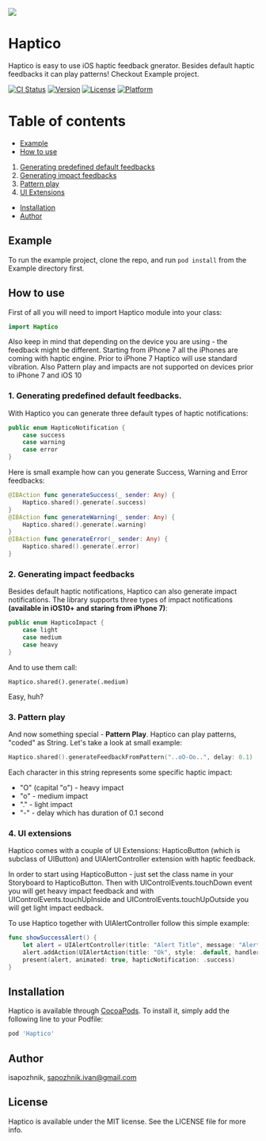 ![](https://github.com/iSapozhnik/Haptico/raw/master/Assets/Haptico.png)

# Haptico
Haptico is easy to use iOS haptic feedback gnerator. Besides default haptic feedbacks it can play patterns! Checkout Example project.

[![CI Status](http://img.shields.io/travis/isapozhnik/Haptico.svg?style=flat)](https://travis-ci.org/isapozhnik/Haptico)
[![Version](https://img.shields.io/cocoapods/v/Haptico.svg?style=flat)](http://cocoapods.org/pods/Haptico)
[![License](https://img.shields.io/cocoapods/l/Haptico.svg?style=flat)](http://cocoapods.org/pods/Haptico)
[![Platform](https://img.shields.io/cocoapods/p/Haptico.svg?style=flat)](http://cocoapods.org/pods/Haptico)

# Table of contents
* [Example](#example)
* [How to use](#how-to-use)
 1. [Generating predefined default feedbacks](#predefined-feedbacks)
 2. [Generating impact feedbacks](#impact-feedbacks)
 3. [Pattern play](#pattern-play)
 4. [UI Extensions](#ui-extensions)
* [Installation](#installation)
* [Author](#license)

## Example <a name="example"></a>

To run the example project, clone the repo, and run `pod install` from the Example directory first.

## How to use <a name="how-to-use"></a>
First of all you will need to import Haptico module into your class:

```swift
import Haptico
```
Also keep in mind that depending on the device you are using - the feedback might be different. Starting from iPhone 7 all the iPhones are coming with haptic engine. Prior to iPhone 7 Haptico will use standard vibration. Also Pattern play and impacts are not supported on devices prior to iPhone 7 and iOS 10

### 1. Generating predefined default feedbacks. <a name="predefined-feedbacks"></a>
With Haptico you can generate three default types of haptic notifications:

```swift
public enum HapticoNotification {
    case success
    case warning
    case error
}
```

Here is small example how can you generate Success, Warning and Error feedbacks:

```swift
@IBAction func generateSuccess(_ sender: Any) {
    Haptico.shared().generate(.success)
}
@IBAction func generateWarning(_ sender: Any) {
    Haptico.shared().generate(.warning)
}
@IBAction func generateError(_ sender: Any) {
    Haptico.shared().generate(.error)
}
```

### 2. Generating impact feedbacks <a name="impact-feedbacks"></a>
Besides default haptic notifications, Haptico can also generate impact notifications. The library supports three types of impact notifications **(available in iOS10+ and staring from iPhone 7)**:

```swift
public enum HapticoImpact {
    case light
    case medium
    case heavy
}
```

And to use them call:

```
Haptico.shared().generate(.medium)
```
Easy, huh?

### 3. Pattern play <a name="pattern-play"></a>
And now something special - **Pattern Play**. Haptico can play patterns, "coded" as String. Let's take a look at small example:

```swift 
Haptico.shared().generateFeedbackFromPattern("..oO-Oo..", delay: 0.1)
```
Each character in this string represents some specific haptic impact:

* "O" (capital "o") - heavy impact
* "o" - medium impact
* "." - light impact
* "-" - delay which has duration of 0.1 second

### 4. UI extensions <a name="ui-extensions"></a>
Haptico comes with a couple of UI Extensions: HapticoButton (which is subclass of UIButton) and UIAlertController extension with haptic feedback.

In order to start using HapticoButton - just set the class name in your Storyboard to HapticoButton. Then with UIControlEvents.touchDown event you will get heavy impact feedback and with UIControlEvents.touchUpInside and UIControlEvents.touchUpOutside you will get light impact eedback.

To use Haptico together with UIAlertController follow this simple example:

```swift
func showSuccessAlert() {
    let alert = UIAlertController(title: "Alert Title", message: "Alert Message", preferredStyle: .alert)
    alert.addAction(UIAlertAction(title: "Ok", style: .default, handler: nil))
    present(alert, animated: true, hapticNotification: .success)
}
```

## Installation <a name="installation"></a>

Haptico is available through [CocoaPods](http://cocoapods.org). To install
it, simply add the following line to your Podfile:

```ruby
pod 'Haptico'
```

## Author <a name="author"></a>

isapozhnik, sapozhnik.ivan@gmail.com

## License <a name="license"></a>

Haptico is available under the MIT license. See the LICENSE file for more info.
